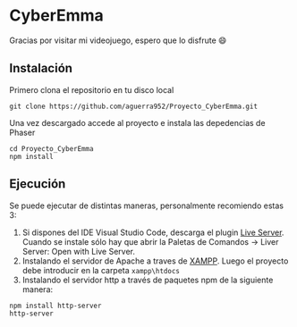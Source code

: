 # CyberEmma

Gracias por visitar mi videojuego, espero que lo disfrute 😄

## Instalación

Primero clona el repositorio en tu disco local

`git clone https://github.com/aguerra952/Proyecto_CyberEmma.git`

Una vez descargado accede al proyecto e instala las depedencias de Phaser

```
cd Proyecto_CyberEmma
npm install
```

## Ejecución

Se puede ejecutar de distintas maneras, personalmente recomiendo estas 3:

1. Si dispones del IDE Visual Studio Code, descarga el plugin [Live Server](https://marketplace.visualstudio.com/items?itemName=ritwickdey.LiveServer).
Cuando se instale sólo hay que abrir la Paletas de Comandos -> Liver Server: Open with Live Server.
1. Instalando el servidor de Apache a traves de [XAMPP](https://www.apachefriends.org/es/index.html). Luego el proyecto debe introducir en la carpeta `xampp\htdocs`
1. Instalando el servidor http a través de paquetes npm de la siguiente manera:

```
npm install http-server
http-server
```
